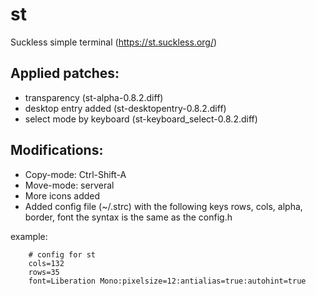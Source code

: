 # st

Suckless simple terminal (https://st.suckless.org/)

## Applied patches:
* transparency (st-alpha-0.8.2.diff)
* desktop entry added (st-desktopentry-0.8.2.diff)
* select mode by keyboard (st-keyboard_select-0.8.2.diff)

## Modifications:
* Copy-mode: Ctrl-Shift-A
* Move-mode: serveral
* More icons added
* Added config file (~/.strc) with the following keys
	rows, cols, alpha, border, font
  the syntax is the same as the config.h

example:
```
	# config for st
  	cols=132
	rows=35
	font=Liberation Mono:pixelsize=12:antialias=true:autohint=true
```
